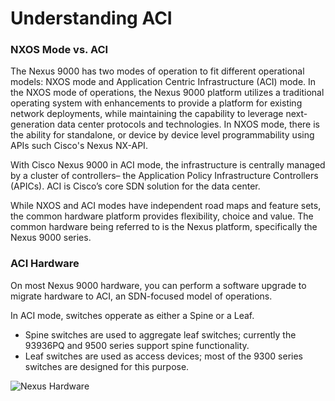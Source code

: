 # Understanding ACI

### NXOS Mode vs. ACI
The Nexus 9000 has two modes of operation to fit different operational models: NXOS mode and Application Centric Infrastructure (ACI) mode. In the NXOS mode of operations, the Nexus 9000 platform utilizes a traditional operating system with enhancements to provide a platform for existing network deployments, while maintaining the capability to leverage next-generation data center protocols and technologies. In NXOS mode, there is the ability for standalone, or device by device level programmability using APIs such Cisco's Nexus NX-API.

With Cisco Nexus 9000 in ACI mode, the infrastructure is centrally managed by a cluster of controllers– the Application Policy Infrastructure Controllers (APICs). ACI is Cisco’s core SDN solution for the data center.  

While NXOS and ACI modes have independent road maps and feature sets, the common hardware platform provides flexibility, choice and value.  The common hardware being referred to is the Nexus platform, specifically the Nexus 9000 series.

### ACI Hardware
On most Nexus 9000 hardware, you can perform a software upgrade to migrate hardware to ACI, an SDN-focused model of operations.

In ACI mode, switches opperate as either a Spine or a Leaf.

*  Spine switches are used to aggregate leaf switches; currently the 93936PQ and 9500 series support spine functionality.
*  Leaf switches are used as access devices; most of the 9300 series switches are designed for this purpose.

![Nexus Hardware](/posts/files/intro-to-aci_understanding-aci/assets/images/nexus_hardware.png)
